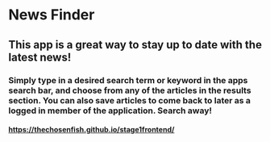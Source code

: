# News Finder

## This app is a great way to stay up to date with the latest news!

### Simply type in a desired search term or keyword in the apps search bar, and choose from any of the articles in the results section. You can also save articles to come back to later as a logged in member of the application. Search away!

#### https://thechosenfish.github.io/stage1frontend/
